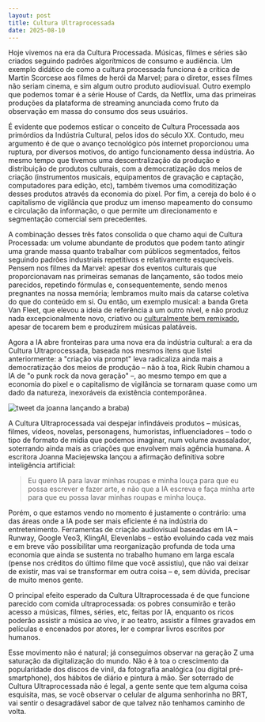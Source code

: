 ```yaml
---
layout: post
title: Cultura Ultraprocessada
date: 2025-08-10
---
```

Hoje vivemos na era da Cultura Processada. Músicas, filmes e séries são criados seguindo padrões algorítmicos de consumo e audiência. Um exemplo didático de como a cultura processada funciona é a crítica de Martin Scorcese aos filmes de herói da Marvel; para o diretor, esses filmes não seriam cinema, e sim algum outro produto audiovisual. Outro exemplo que podemos tomar é a série House of Cards, da Netflix, uma das primeiras produções da plataforma de streaming anunciada como fruto da observação em massa do consumo dos seus usuários.

É evidente que podemos esticar o conceito de Cultura Processada aos primórdios da Indústria Cultural, pelos idos do século XX. Contudo, meu argumento é de que o avanço tecnológico pós internet proporcionou uma ruptura, por diversos motivos, do antigo funcionamento dessa indústria. Ao mesmo tempo que tivemos uma descentralização da produção e distribuição de produtos culturais, com a democratização dos meios de criação (instrumentos musicais, equipamentos de gravação e captação, computadores para edição, etc), também tivemos uma comoditização desses produtos através da economia do pixel. Por fim, a cereja do bolo é o capitalismo de vigilância que produz um imenso mapeamento do consumo e circulação da informação, o que permite um direcionamento e segmentação comercial sem precedentes.

A combinação desses três fatos consolida o que chamo aqui de Cultura Processada: um volume abundante de produtos que podem tanto atingir uma grande massa quanto trabalhar com públicos segmentados, feitos seguindo padrões industriais repetitivos e relativamente esquecíveis. Pensem nos filmes da Marvel: apesar dos eventos culturais que proporcionavam nas primeiras semanas de lançamento, são todos meio parecidos, repetindo fórmulas e, consequentemente, sendo menos pregnantes na nossa memória; lembramos muito mais da catarse coletiva do que do conteúdo em si. Ou então, um exemplo musical: a banda Greta Van Fleet, que elevou a ideia de referência a um outro nível, e não produz nada excepcionalmente novo, criativo ou [culturalmente bem remixado][everything-is-a-remix], apesar de tocarem bem e produzirem músicas palatáveis.

Agora a IA abre fronteiras para uma nova era da indústria cultural: a era da Cultura Ultraprocessada, baseada nos mesmos itens que listei anteriormente: a "criação via prompt" leva radicaliza ainda mais a democratização dos meios de produção – não à toa, Rick Rubin chamou a IA de "o punk rock da nova geração" –, ao mesmo tempo em que a economia do pixel e o capitalismo de vigilância se tornaram quase como um dado da natureza, inexoráveis da existência contemporânea.

![tweet da joanna lançando a braba)](/blog/assets/tweet-joanna-ia.png)

A Cultura Ultraprocessada vai despejar infindáveis produtos – músicas, filmes, vídeos, novelas, personagens, humoristas, influenciadores – todo o tipo de formato de mídia que podemos imaginar, num volume avassalador, soterrando ainda mais as criações que envolvem mais agência humana. A escritora Joanna Maciejewska lançou a afirmação definitiva sobre inteligência artificial:

> Eu quero IA para lavar minhas roupas e minha louça para que eu possa escrever e fazer arte, e não que a IA escreva e faça minha arte para que eu possa lavar minhas roupas e minha louça.

Porém, o que estamos vendo no momento é justamente o contrário: uma das áreas onde a IA pode ser mais eficiente é na indústria do entretenimento. Ferramentas de criação audiovisual baseadas em IA – Runway, Google Veo3, KlingAI, Elevenlabs – estão evoluindo cada vez mais e em breve vão possibilitar uma reorganização profunda de toda uma economia que ainda se sustenta no trabalho humano em larga escala (pense nos créditos do último filme que você assistiu), que não vai deixar de existir, mas vai se transformar em outra coisa – e, sem dúvida, precisar de muito menos gente.

O principal efeito esperado da Cultura Ultraprocessada é de que funcione parecido com comida ultraprocessada: os pobres consumirão e terão acesso a músicas, filmes, séries, etc, feitas por IA, enquanto os ricos poderão assistir a música ao vivo, ir ao teatro, assistir a filmes gravados em películas e encenados por atores, ler e comprar livros escritos por humanos.

Esse movimento não é natural; já conseguimos observar na geração Z uma saturação da digitalização do mundo. Não é à toa o crescimento da popularidade dos discos de vinil, da fotografia analógica (ou digital pré-smartphone), dos hábitos de diário e pintura à mão. Ser soterrado de Cultura Ultraprocessada não é legal, a gente sente que tem alguma coisa esquisita, mas, se você observar o celular de alguma senhorinha no BRT, vai sentir o desagradável sabor de que talvez não tenhamos caminho de volta.

[everything-is-a-remix]: https://www.everythingisaremix.info/watch-the-series/